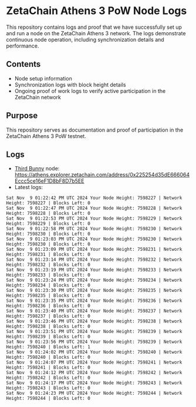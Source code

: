 # ZetaChain Athens 3 PoW Node Logs
This repository contains logs and proof that we have successfully set up and run a node on the ZetaChain Athens 3 network. The logs demonstrate continuous node operation, including synchronization details and performance.

## Contents
- Node setup information
- Synchronization logs with block height details
- Ongoing proof of work logs to verify active participation in the ZetaChain network

## Purpose
This repository serves as documentation and proof of participation in the ZetaChain Athens 3 PoW testnet.

## Logs

- [Third Bunny](https://thirdbunny.xyz/) node: https://athens.explorer.zetachain.com/address/0x225254d35dE666064Eccc5ce16eF1D8bF8D7b5EE
- Latest logs:
```
Sat Nov  9 01:22:42 PM UTC 2024 Your Node Height: 7598227 | Network Height: 7598227 | Blocks Left: 0
Sat Nov  9 01:22:47 PM UTC 2024 Your Node Height: 7598228 | Network Height: 7598228 | Blocks Left: 0
Sat Nov  9 01:22:53 PM UTC 2024 Your Node Height: 7598229 | Network Height: 7598229 | Blocks Left: 0
Sat Nov  9 01:22:58 PM UTC 2024 Your Node Height: 7598230 | Network Height: 7598230 | Blocks Left: 0
Sat Nov  9 01:23:03 PM UTC 2024 Your Node Height: 7598230 | Network Height: 7598230 | Blocks Left: 0
Sat Nov  9 01:23:09 PM UTC 2024 Your Node Height: 7598231 | Network Height: 7598231 | Blocks Left: 0
Sat Nov  9 01:23:14 PM UTC 2024 Your Node Height: 7598232 | Network Height: 7598232 | Blocks Left: 0
Sat Nov  9 01:23:19 PM UTC 2024 Your Node Height: 7598233 | Network Height: 7598233 | Blocks Left: 0
Sat Nov  9 01:23:24 PM UTC 2024 Your Node Height: 7598234 | Network Height: 7598234 | Blocks Left: 0
Sat Nov  9 01:23:30 PM UTC 2024 Your Node Height: 7598235 | Network Height: 7598235 | Blocks Left: 0
Sat Nov  9 01:23:35 PM UTC 2024 Your Node Height: 7598236 | Network Height: 7598236 | Blocks Left: 0
Sat Nov  9 01:23:40 PM UTC 2024 Your Node Height: 7598237 | Network Height: 7598237 | Blocks Left: 0
Sat Nov  9 01:23:46 PM UTC 2024 Your Node Height: 7598238 | Network Height: 7598238 | Blocks Left: 0
Sat Nov  9 01:23:51 PM UTC 2024 Your Node Height: 7598239 | Network Height: 7598239 | Blocks Left: 0
Sat Nov  9 01:23:56 PM UTC 2024 Your Node Height: 7598239 | Network Height: 7598240 | Blocks Left: 1
Sat Nov  9 01:24:02 PM UTC 2024 Your Node Height: 7598240 | Network Height: 7598240 | Blocks Left: 0
Sat Nov  9 01:24:07 PM UTC 2024 Your Node Height: 7598241 | Network Height: 7598241 | Blocks Left: 0
Sat Nov  9 01:24:12 PM UTC 2024 Your Node Height: 7598242 | Network Height: 7598242 | Blocks Left: 0
Sat Nov  9 01:24:17 PM UTC 2024 Your Node Height: 7598243 | Network Height: 7598243 | Blocks Left: 0
Sat Nov  9 01:24:23 PM UTC 2024 Your Node Height: 7598244 | Network Height: 7598244 | Blocks Left: 0
```
